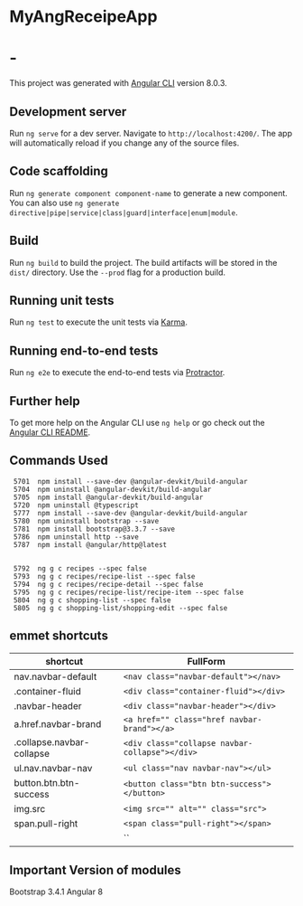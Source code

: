 # MyAngReceipeApp
# -

This project was generated with [Angular CLI](https://github.com/angular/angular-cli) version 8.0.3.

## Development server

Run `ng serve` for a dev server. Navigate to `http://localhost:4200/`. The app will automatically reload if you change any of the source files.

## Code scaffolding

Run `ng generate component component-name` to generate a new component. You can also use `ng generate directive|pipe|service|class|guard|interface|enum|module`.

## Build

Run `ng build` to build the project. The build artifacts will be stored in the `dist/` directory. Use the `--prod` flag for a production build.

## Running unit tests

Run `ng test` to execute the unit tests via [Karma](https://karma-runner.github.io).

## Running end-to-end tests

Run `ng e2e` to execute the end-to-end tests via [Protractor](http://www.protractortest.org/).

## Further help

To get more help on the Angular CLI use `ng help` or go check out the [Angular CLI README](https://github.com/angular/angular-cli/blob/master/README.md).


## Commands Used
```
 5701  npm install --save-dev @angular-devkit/build-angular
 5704  npm uninstall @angular-devkit/build-angular
 5705  npm install @angular-devkit/build-angular
 5720  npm uninstall @typescript
 5777  npm install --save-dev @angular-devkit/build-angular
 5780  npm uninstall bootstrap --save
 5781  npm install bootstrap@3.3.7 --save
 5786  npm uninstall http --save
 5787  npm install @angular/http@latest
 
 
 5792  ng g c recipes --spec false
 5793  ng g c recipes/recipe-list --spec false
 5794  ng g c recipes/recipe-detail --spec false
 5795  ng g c recipes/recipe-list/recipe-item --spec false
 5804  ng g c shopping-list --spec false
 5805  ng g c shopping-list/shopping-edit --spec false

```


## emmet shortcuts

| shortcut | FullForm |
| --- | --- |
|nav.navbar-default|`<nav class="navbar-default"></nav>`|
|.container-fluid|`<div class="container-fluid"></div>`|
|.navbar-header|`<div class="navbar-header"></div>`|
|a.href.navbar-brand|`<a href="" class="href navbar-brand"></a>`|
|.collapse.navbar-collapse|`<div class="collapse navbar-collapse"></div>`|
|ul.nav.navbar-nav | `<ul class="nav navbar-nav"></ul> `|
|button.btn.btn-success|`<button class="btn btn-success"></button>`|
|img.src|`<img src="" alt="" class="src">`|
|span.pull-right|`<span class="pull-right"></span>`|
||``|


## Important Version of modules
Bootstrap 3.4.1
Angular 8


